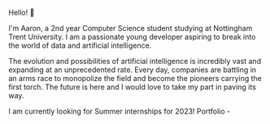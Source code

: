 Hello! 👋

I'm Aaron, a 2nd year Computer Science student studying at Nottingham Trent University. I am a passionate young developer aspiring to break into the world of data and artificial intelligence.

The evolution and possibilities of artificial intelligence is incredibly vast and expanding at an unprecedented rate. Every day, companies are battling in an arms race to monopolize the field and become the pioneers carrying the first torch. The future is here and I would love to take my part in paving its way.

I am currently looking for Summer internships for 2023!
Portfolio - 

